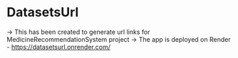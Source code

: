 # DatasetsUrl
-> This has been created to generate url links for MedicineRecommendationSystem project
-> The app is deployed on Render - https://datasetsurl.onrender.com/
